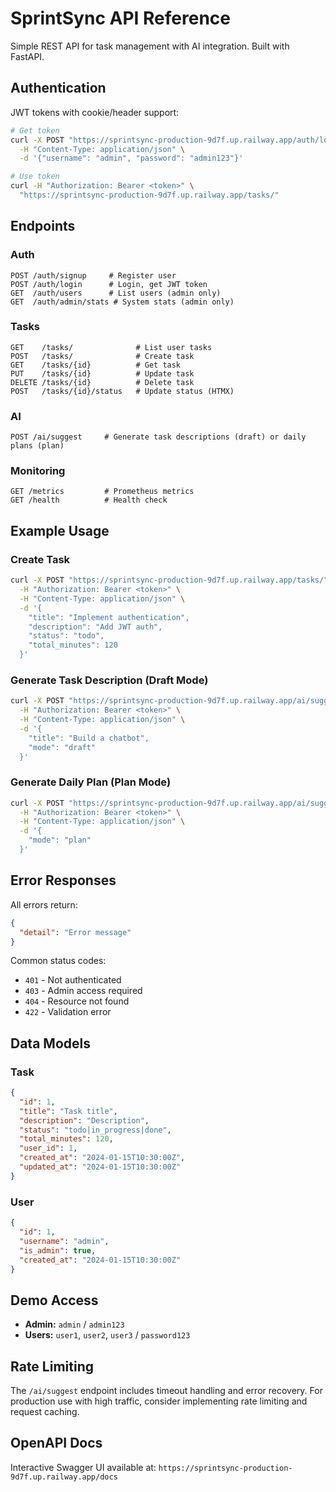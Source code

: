 # SprintSync API Reference

Simple REST API for task management with AI integration. Built with FastAPI.

## Authentication

JWT tokens with cookie/header support:

```bash
# Get token
curl -X POST "https://sprintsync-production-9d7f.up.railway.app/auth/login" \
  -H "Content-Type: application/json" \
  -d '{"username": "admin", "password": "admin123"}'

# Use token
curl -H "Authorization: Bearer <token>" \
  "https://sprintsync-production-9d7f.up.railway.app/tasks/"
```

## Endpoints

### Auth
```
POST /auth/signup     # Register user
POST /auth/login      # Login, get JWT token
GET  /auth/users      # List users (admin only)
GET  /auth/admin/stats # System stats (admin only)
```

### Tasks
```
GET    /tasks/              # List user tasks
POST   /tasks/              # Create task
GET    /tasks/{id}          # Get task
PUT    /tasks/{id}          # Update task
DELETE /tasks/{id}          # Delete task
POST   /tasks/{id}/status   # Update status (HTMX)
```

### AI
```
POST /ai/suggest     # Generate task descriptions (draft) or daily plans (plan)
```

### Monitoring
```
GET /metrics         # Prometheus metrics
GET /health          # Health check
```

## Example Usage

### Create Task
```bash
curl -X POST "https://sprintsync-production-9d7f.up.railway.app/tasks/" \
  -H "Authorization: Bearer <token>" \
  -H "Content-Type: application/json" \
  -d '{
    "title": "Implement authentication",
    "description": "Add JWT auth",
    "status": "todo",
    "total_minutes": 120
  }'
```

### Generate Task Description (Draft Mode)
```bash
curl -X POST "https://sprintsync-production-9d7f.up.railway.app/ai/suggest" \
  -H "Authorization: Bearer <token>" \
  -H "Content-Type: application/json" \
  -d '{
    "title": "Build a chatbot",
    "mode": "draft"
  }'
```

### Generate Daily Plan (Plan Mode)
```bash
curl -X POST "https://sprintsync-production-9d7f.up.railway.app/ai/suggest" \
  -H "Authorization: Bearer <token>" \
  -H "Content-Type: application/json" \
  -d '{
    "mode": "plan"
  }'
```

## Error Responses

All errors return:
```json
{
  "detail": "Error message"
}
```

Common status codes:
- `401` - Not authenticated
- `403` - Admin access required
- `404` - Resource not found
- `422` - Validation error

## Data Models

### Task
```json
{
  "id": 1,
  "title": "Task title",
  "description": "Description",
  "status": "todo|in_progress|done",
  "total_minutes": 120,
  "user_id": 1,
  "created_at": "2024-01-15T10:30:00Z",
  "updated_at": "2024-01-15T10:30:00Z"
}
```

### User
```json
{
  "id": 1,
  "username": "admin",
  "is_admin": true,
  "created_at": "2024-01-15T10:30:00Z"
}
```

## Demo Access

- **Admin:** `admin` / `admin123`
- **Users:** `user1`, `user2`, `user3` / `password123`

## Rate Limiting

The `/ai/suggest` endpoint includes timeout handling and error recovery. For production use with high traffic, consider implementing rate limiting and request caching.

## OpenAPI Docs

Interactive Swagger UI available at: `https://sprintsync-production-9d7f.up.railway.app/docs` 